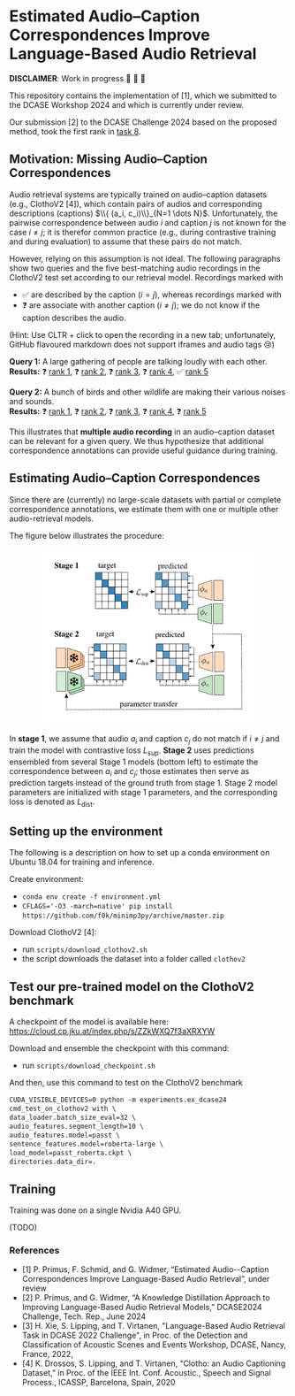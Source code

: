 # Estimated Audio–Caption Correspondences Improve Language-Based Audio Retrieval

**DISCLAIMER**: Work in progress :construction_worker: :hammer: :nut_and_bolt:

This repository contains the implementation of [1], which we submitted to the DCASE Workshop 2024 and which is currently under review.

Our submission [2] to the DCASE Challenge 2024 based on the proposed method, took the first rank in [task 8](https://dcase.community/challenge2024/task-language-based-audio-retrieval).

## Motivation: Missing Audio–Caption Correspondences

Audio retrieval systems are typically trained on audio–caption datasets (e.g., ClothoV2 [4]), which contain pairs of audios and corresponding descriptions (captions) $\\{ (a_i, c_i)\\}_{N=1 \dots N}$.
Unfortunately, the pairwise correspondence between audio $i$ and caption $j$ is not known for the case $i \neq j$; it is therefor common practice (e.g., during contrastive training and during evaluation) to assume that these pairs do not match.

However, relying on this assumption is not ideal. The following paragraphs show two queries and the five best-matching audio recordings in the ClothoV2 test set according to our retrieval model. Recordings marked with
- :white_check_mark: are described by the caption ($i = j$), whereas recordings marked with 
- :question: are associate with another caption ($i \neq j$); we do not know if the caption describes the audio.

(Hint: Use CLTR + click to open the recording in a new tab; unfortunately, GitHub flavoured markdown does not support iframes and audio tags :cry:)

**Query 1:** A large gathering of people are talking loudly with each other. \
**Results:** :question: <a href='https://freesound.org/people/ivolipa/sounds/344952' target='_blank'>rank 1</a>, :question: <a href='https://freesound.org/people/cognito perceptu/sounds/57595' target='_blank'>rank 2</a>, :question: <a href='https://freesound.org/people/dobroide/sounds/352819' target='_blank'>rank 3</a>, :question: <a href='https://freesound.org/people/northern87/sounds/88530/' target='_blank'>rank 4</a>, :white_check_mark: <a href='https://freesound.org/people/HBSA/sounds/158513' target='_blank'>rank 5</a>

**Query 2:** A bunch of birds and other wildlife are making their various noises and sounds. \
**Results:** :question: <a href='https://freesound.org/people/RTB45/sounds/366669' target='_blank'>rank 1</a>, :question: <a href='https://freesound.org/people/acclivity/sounds/38956' target='_blank'>rank 2</a>, :question: <a href='https://freesound.org/people/kvgarlic/sounds/187763' target='_blank'>rank 3</a>, :question: <a href='https://freesound.org/people/inchadney/sounds/98470' target='_blank'>rank 4</a>, :question: <a href='https://freesound.org/people/adejabor/sounds/157962' target='_blank'>rank 5</a>

This illustrates that **multiple audio recording** in an audio–caption dataset can be relevant for a given query.
We thus hypothesize that additional correspondence annotations can provide useful guidance during training.

## Estimating Audio–Caption Correspondences

Since there are (currently) no large-scale datasets with partial or complete correspondence annotations, we estimate them with one or multiple other audio-retrieval models.  

The figure below illustrates the procedure:
<p align="center">
<img src="figure.png" alt="system illustration" width="400"/>
</p>

In **stage 1**, we assume that audio $a_i$ and caption $c_j$ do not match if $i \neq j$ and train the model with contrastive loss $L_{\textrm{sup}}$.
**Stage 2** uses predictions ensembled from several Stage 1 models (bottom left) to estimate the correspondence between $a_i$ and $c_j$; those estimates then serve as prediction targets instead of the ground truth from stage 1. 
Stage 2 model parameters are initialized with stage 1 parameters, and the corresponding loss is denoted as $L_{\mathrm{dist}}$.

## Setting up the environment

The following is a description on how to set up a conda environment on Ubuntu 18.04 for training and inference. 

Create environment:
- `conda env create -f environment.yml`
- `CFLAGS='-O3 -march=native' pip install https://github.com/f0k/minimp3py/archive/master.zip`

Download ClothoV2 [4]:
- run `scripts/download_clothov2.sh`
- the script downloads the dataset into a folder called `clothov2`

## Test our pre-trained model on the ClothoV2 benchmark

A checkpoint of the model is available here: 
https://cloud.cp.jku.at/index.php/s/ZZkWXQ7f3aXRXYW

Download and ensemble the checkpoint with this command:
- run `scripts/download_checkpoint.sh`

And then, use this command to test on the ClothoV2 benchmark
```
CUDA_VISIBLE_DEVICES=0 python -m experiments.ex_dcase24 cmd_test_on_clothov2 with \
data_loader.batch_size_eval=32 \
audio_features.segment_length=10 \
audio_features.model=passt \
sentence_features.model=roberta-large \
load_model=passt_roberta.ckpt \
directories.data_dir=.
```

## Training 
Training was done on a single Nvidia A40 GPU.

(TODO)

### References
- [1] P. Primus, F. Schmid, and G. Widmer, “Estimated Audio--Caption Correspondences Improve Language-Based Audio Retrieval”, under review
- [2] P. Primus, and G. Widmer, “A Knowledge Distillation Approach to Improving Language-Based Audio Retrieval Models,” DCASE2024 Challenge, Tech. Rep., June 2024
- [3] H. Xie, S. Lipping, and T. Virtanen, "Language-Based Audio Retrieval Task in DCASE 2022 Challenge", in Proc. of the Detection and Classification of Acoustic Scenes and Events Workshop, DCASE, Nancy, France, 2022,
- [4] K. Drossos, S. Lipping, and T. Virtanen, “Clotho: an Audio Captioning Dataset,” in Proc. of the IEEE Int. Conf. Acoustic., Speech and Signal Process., ICASSP, Barcelona, Spain, 2020
